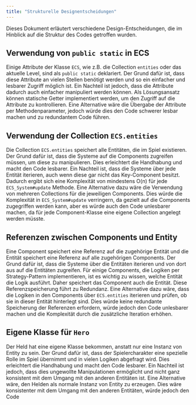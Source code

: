 ```yaml
---
title: "Strukturelle Designentscheidungen"
---
```


Dieses Dokument erläutert verschiedene Design-Entscheidungen, die im Hinblick auf die Struktur des Codes getroffen wurden.

## Verwendung von `public static` in ECS

Einige Attribute der Klasse `ECS`, wie z.B. die Collection `entities` oder das aktuelle Level, sind als `public static` deklariert. Der Grund dafür ist, dass diese Attribute an vielen Stellen benötigt werden und so ein einfacher und lesbarer Zugriff möglich ist. Ein Nachteil ist jedoch, dass die Attribute dadurch auch einfacher manipuliert werden können. Als Lösungsansatz können statische Getter implementiert werden, um den Zugriff auf die Attribute zu kontrollieren. Eine Alternative wäre die Übergabe der Attribute per Methodenparameter, jedoch würde dies den Code schwerer lesbar machen und zu redundantem Code führen.

## Verwendung der Collection `ECS.entities`

Die Collection `ECS.entities` speichert alle Entitäten, die im Spiel existieren. Der Grund dafür ist, dass die Systeme auf die Components zugreifen müssen, um diese zu manipulieren. Dies erleichtert die Handhabung und macht den Code lesbarer. Ein Nachteil ist, dass die Systeme über jede Entität iterieren, auch wenn diese gar nicht das Key-Component besitzt. Dadurch ergibt sich eine Komplexität von mindestens O(n) für jede `ECS_System#update` Methode. Eine Alternative dazu wäre die Verwendung von mehreren Collections für die jeweiligen Components. Dies würde die Komplexität in `ECS_System#update` verringern, da gezielt auf die Components zugegriffen werden kann, aber es würde auch den Code unlesbarer machen, da für jede Component-Klasse eine eigene Collection angelegt werden müsste.

## Referenzen zwischen Components und Entity

Eine Component speichert eine Referenz auf die zugehörige Entität und die Entität speichert eine Referenz auf alle zugehörigen Components. Der Grund dafür ist, dass die Systeme über die Entitäten iterieren und von dort aus auf die Entitäten zugreifen. Für einige Components, die Logiken per Strategy-Pattern implementieren, ist es wichtig zu wissen, welche Entität die Logik ausführt. Daher speichert das Component auch die Entität. Diese Referenzspeicherung führt zu Redundanz. Eine Alternative dazu wäre, dass die Logiken in den Components über `ECS.entities` iterieren und prüfen, ob sie in dieser Entität hinterlegt sind. Dies würde keine redundante Speicherung der Referenzen erfordern, würde jedoch den Code unlesbarer machen und die Komplexität durch die zusätzliche Iteration erhöhen.

## Eigene Klasse für `Hero`

Der Held hat eine eigene Klasse bekommen, anstatt nur eine Instanz von Entity zu sein. Der Grund dafür ist, dass der Spielercharakter eine spezielle Rolle im Spiel übernimmt und in vielen Logiken abgefragt wird. Dies erleichtert die Handhabung und macht den Code lesbarer. Ein Nachteil ist jedoch, dass dies ungewollte Manipulationen ermöglicht und nicht ganz konsistent mit dem Umgang mit den anderen Entitäten ist. Eine Alternative wäre, den Helden als normale Instanz von Entity zu erzeugen. Dies wäre konsistenter mit dem Umgang mit den anderen Entitäten, würde jedoch den Code